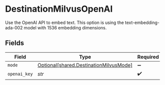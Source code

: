 # DestinationMilvusOpenAI

Use the OpenAI API to embed text. This option is using the text-embedding-ada-002 model with 1536 embedding dimensions.


## Fields

| Field                                                                                  | Type                                                                                   | Required                                                                               | Description                                                                            |
| -------------------------------------------------------------------------------------- | -------------------------------------------------------------------------------------- | -------------------------------------------------------------------------------------- | -------------------------------------------------------------------------------------- |
| `mode`                                                                                 | [Optional[shared.DestinationMilvusMode]](../../models/shared/destinationmilvusmode.md) | :heavy_minus_sign:                                                                     | N/A                                                                                    |
| `openai_key`                                                                           | *str*                                                                                  | :heavy_check_mark:                                                                     | N/A                                                                                    |